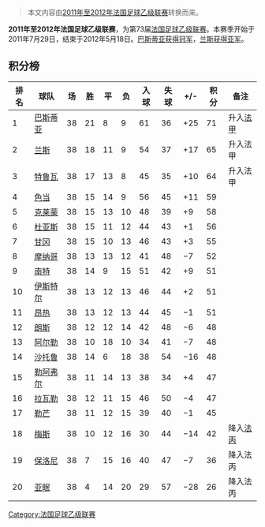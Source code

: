 > 本文内容由[2011年至2012年法国足球乙级联赛](https://zh.wikipedia.org/wiki/2011年至2012年法国足球乙级联赛)转换而来。


**2011年至2012年法国足球乙级联赛**，为第73届[法国足球乙级联赛](https://zh.wikipedia.org/wiki/法国足球乙级联赛 "wikilink")。本赛季开始于2011年7月29日，结束于2012年5月18日。[巴斯蒂亚获得冠军](https://zh.wikipedia.org/wiki/巴斯蒂亚运动俱乐部 "wikilink")，[兰斯获得亚军](https://zh.wikipedia.org/wiki/兰斯足球俱乐部 "wikilink")。

## 积分榜

| 排名 | 球队                                                            | 场  | 胜  | 平  | 负  | 入球 | 失球 | \+/- | 积分 | 备注                                                        |
| -- | ------------------------------------------------------------- | -- | -- | -- | -- | -- | -- | ---- | -- | --------------------------------------------------------- |
| 1  | [巴斯蒂亚](https://zh.wikipedia.org/wiki/巴斯蒂亚运动俱乐部 "wikilink")    | 38 | 21 | 8  | 9  | 61 | 36 | \+25 | 71 | 升入[法甲](https://zh.wikipedia.org/wiki/法甲 "wikilink")       |
| 2  | [兰斯](https://zh.wikipedia.org/wiki/兰斯足球俱乐部 "wikilink")        | 38 | 18 | 11 | 9  | 54 | 37 | \+17 | 65 | 升入法甲                                                      |
| 3  | [特鲁瓦](https://zh.wikipedia.org/wiki/特鲁瓦足球俱乐部 "wikilink")      | 38 | 17 | 13 | 8  | 45 | 35 | \+10 | 64 | 升入法甲                                                      |
| 4  | [色当](https://zh.wikipedia.org/wiki/色当足球俱乐部 "wikilink")        | 38 | 15 | 14 | 9  | 56 | 45 | \+11 | 59 |                                                           |
| 5  | [克莱蒙](https://zh.wikipedia.org/wiki/克莱蒙足球俱乐部 "wikilink")      | 38 | 15 | 13 | 10 | 48 | 39 | \+9  | 58 |                                                           |
| 6  | [杜亚斯](https://zh.wikipedia.org/wiki/杜亚斯足球俱乐部 "wikilink")      | 38 | 15 | 11 | 12 | 44 | 43 | \+1  | 56 |                                                           |
| 7  | [甘冈](https://zh.wikipedia.org/wiki/甘冈足球俱乐部 "wikilink")        | 38 | 15 | 10 | 13 | 46 | 43 | \+3  | 55 |                                                           |
| 8  | [摩纳哥](https://zh.wikipedia.org/wiki/摩纳哥足球俱乐部 "wikilink")      | 38 | 13 | 13 | 12 | 41 | 48 | −7   | 52 |                                                           |
| 9  | [南特](../Page/南特足球俱乐部.md "wikilink")                           | 38 | 14 | 9  | 15 | 51 | 42 | \+9  | 51 |                                                           |
| 10 | [伊斯特尔](https://zh.wikipedia.org/wiki/伊斯特尔足球俱乐部 "wikilink")    | 38 | 13 | 12 | 13 | 46 | 44 | \+2  | 51 |                                                           |
| 11 | [昂热](https://zh.wikipedia.org/wiki/昂热足球俱乐部 "wikilink")        | 38 | 13 | 12 | 13 | 44 | 45 | −1   | 51 |                                                           |
| 12 | [朗斯](https://zh.wikipedia.org/wiki/朗斯足球俱乐部 "wikilink")        | 38 | 12 | 12 | 14 | 42 | 48 | −6   | 48 |                                                           |
| 13 | [阿尔勒](https://zh.wikipedia.org/wiki/阿尔勒-阿维尼翁竞技俱乐部 "wikilink") | 38 | 10 | 18 | 10 | 34 | 41 | −7   | 48 |                                                           |
| 14 | [沙托鲁](../Page/沙托鲁足球俱乐部.md "wikilink")                         | 38 | 14 | 6  | 18 | 38 | 54 | −16  | 48 |                                                           |
| 15 | [勒阿弗尔](https://zh.wikipedia.org/wiki/勒阿弗尔足球俱乐部 "wikilink")    | 38 | 11 | 14 | 13 | 38 | 34 | \+4  | 47 |                                                           |
| 16 | [拉瓦勒](https://zh.wikipedia.org/wiki/拉瓦勒足球俱乐部 "wikilink")      | 38 | 12 | 11 | 15 | 46 | 50 | −4   | 47 |                                                           |
| 17 | [勒芒](../Page/勒芒足球俱乐部.md "wikilink")                           | 38 | 11 | 12 | 15 | 39 | 40 | −1   | 45 |                                                           |
| 18 | [梅斯](../Page/梅斯足球俱乐部.md "wikilink")                           | 38 | 10 | 12 | 16 | 30 | 44 | −14  | 42 | 降入[法丙](https://zh.wikipedia.org/wiki/法国足球丙级联赛 "wikilink") |
| 19 | [保洛尼](https://zh.wikipedia.org/wiki/保洛尼足球俱乐部 "wikilink")      | 38 | 7  | 15 | 16 | 40 | 47 | −7   | 36 | 降入法丙                                                      |
| 20 | [亚眠](https://zh.wikipedia.org/wiki/亚眠竞技俱乐部 "wikilink")        | 38 | 4  | 14 | 20 | 29 | 57 | −28  | 26 | 降入法丙                                                      |

[Category:法国足球乙级联赛](https://zh.wikipedia.org/wiki/Category:法国足球乙级联赛 "wikilink")